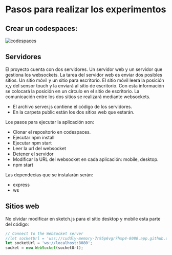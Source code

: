 # Pasos para realizar los experimentos

## Crear un codespaces:

![codespaces](https://github.com/user-attachments/assets/97d7b532-42c4-4a97-a0d3-b8ff335b0ebe)

## Servidores

El proyecto cuenta con dos servidores. Un servidor web y un servidor 
que gestiona los websockets. La tarea del servidor web es enviar dos 
posibles sitios. Un sitio móvil y un sitio para escritorio. El sitio 
móvil leerá la posición x,y del sensor touch y la enviará al sitio 
de escritorio. Con esta información se colocará la posición 
en un círculo en el sitio de escritorio. La comunicación entre los 
dos sitios se realizará mediante websockets.

* El archivo server.js contiene el código de los servidores.
* En la carpeta public están los dos sitios web que estarán.

Los pasos para ejecutar la aplicación son:

* Clonar el repositorio en codespaces.
* Ejecutar npm install
* Ejecutar npm start
* Leer la url del websocket
* Detener el servidor
* Modificar la URL del websocket en cada aplicación: mobile, desktop.
* npm start

Las dependecias que se instalarán serán:

* express
* ws

## Sitios web

No olvidar modificar en sketch.js para el sitio desktop y mobile esta parte 
del código:

``` js
// Connect to the WebSocket server
//let socketUrl = 'wss://cuddly-memory-7r95p6vgr7hxp4-8080.app.github.dev/:8080';
let socketUrl = 'ws://localhost:8080';
socket = new WebSocket(socketUrl);
```

